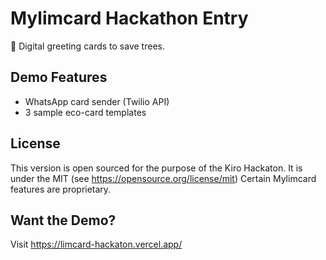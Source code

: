 # Mylimcard Hackathon Entry  
🌳 Digital greeting cards to save trees.  

## Demo Features  
- WhatsApp card sender (Twilio API)  
- 3 sample eco-card templates  

## License  
This version is open sourced for the purpose of the Kiro Hackaton. It is under the MIT (see https://opensource.org/license/mit) Certain Mylimcard features are proprietary.  

## Want the Demo?  
Visit https://limcard-hackaton.vercel.app/
